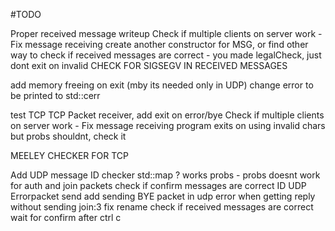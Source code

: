 #TODO



Proper received message writeup
Check if multiple clients on server work - Fix message receiving 
create another constructor for MSG, or find other way to check if received messages are correct - you made legalCheck, just dont exit on invalid
CHECK FOR SIGSEGV IN RECEIVED MESSAGES

add memory freeing on exit (mby its needed only in UDP)
change error to be printed to std::cerr

test TCP
TCP Packet receiver, add exit on error/bye
Check if multiple clients on server work - Fix message receiving 
program exits on using invalid chars but probs shouldnt, check it

MEELEY CHECKER FOR TCP

Add UDP message ID checker std::map ? works probs - probs doesnt work for auth and join packets
check if confirm messages are correct ID
UDP Errorpacket send
add sending BYE packet in udp
error when getting reply without sending join:3
fix rename
check if received messages are correct
wait for confirm after ctrl c 

